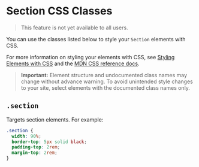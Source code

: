 # Section CSS Classes

> This feature is not yet available to all users.

You can use the classes listed below
to style your `Section` elements with CSS.

For more information on styling your elements with CSS, see
[Styling Elements with CSS]($w/styling-elements-with-css) and the
[MDN CSS reference docs](https://developer.mozilla.org/en-US/docs/Learn/CSS).

<blockquote class="important">

__Important:__
Element structure and undocumented class names
may change without advance warning.
To avoid unintended style changes to your site,
select elements with the documented class names only.

</blockquote>

## `.section`

Targets section elements.
For example:

```css
.section {
  width: 90%;
  border-top: 5px solid black;
  padding-top: 2rem;
  margin-top: 2rem;
}
```
